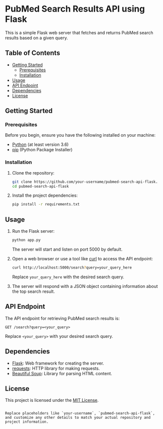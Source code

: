 
# PubMed Search Results API using Flask

This is a simple Flask web server that fetches and returns PubMed search results based on a given query.

## Table of Contents

- [Getting Started](#getting-started)
  - [Prerequisites](#prerequisites)
  - [Installation](#installation)
- [Usage](#usage)
- [API Endpoint](#api-endpoint)
- [Dependencies](#dependencies)
- [License](#license)

## Getting Started

### Prerequisites

Before you begin, ensure you have the following installed on your machine:

- [Python](https://www.python.org/downloads/) (at least version 3.6)
- [pip](https://pip.pypa.io/en/stable/installing/) (Python Package Installer)

### Installation

1. Clone the repository:

   ```sh
   git clone https://github.com/your-username/pubmed-search-api-flask.git
   cd pubmed-search-api-flask
   ```

2. Install the project dependencies:

   ```sh
   pip install -r requirements.txt
   ```

## Usage

1. Run the Flask server:

   ```sh
   python app.py
   ```

   The server will start and listen on port 5000 by default.

2. Open a web browser or use a tool like [curl](https://curl.se/) to access the API endpoint:

   ```sh
   curl http://localhost:5000/search?query=your_query_here
   ```

   Replace `your_query_here` with the desired search query.

3. The server will respond with a JSON object containing information about the top search result.

## API Endpoint

The API endpoint for retrieving PubMed search results is:

```
GET /search?query=<your_query>
```

Replace `<your_query>` with your desired search query.

## Dependencies

- [Flask](https://flask.palletsprojects.com/): Web framework for creating the server.
- [requests](https://docs.python-requests.org/en/latest/): HTTP library for making requests.
- [Beautiful Soup](https://www.crummy.com/software/BeautifulSoup/): Library for parsing HTML content.

## License

This project is licensed under the [MIT License](LICENSE).
```

Replace placeholders like `your-username`, `pubmed-search-api-flask`, and customize any other details to match your actual repository and project information.
